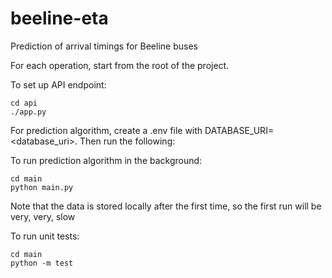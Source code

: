 # beeline-eta
Prediction of arrival timings for Beeline buses

For each operation, start from the root of the project.

To set up API endpoint:
```
cd api
./app.py
```

For prediction algorithm, create a .env file with DATABASE_URI=<database_uri>.
Then run the following:

To run prediction algorithm in the background:
```
cd main
python main.py
```
Note that the data is stored locally after the first time, so the first run will be very, very, slow

To run unit tests:
```
cd main
python -m test
```